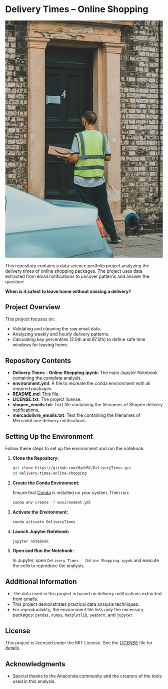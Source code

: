 # Delivery Times – Online Shopping

![Package delivery](https://raw.githubusercontent.com/MathRC/DeliveryTimes/main/images/Package_delivery.jpg)

This repository contains a data science portfolio project analyzing the delivery times of online shopping packages. The project uses data extracted from email notifications to uncover patterns and answer the question:

**When is it safest to leave home without missing a delivery?**

## Project Overview

This project focuses on:
- Validating and cleaning the raw email data.
- Analyzing weekly and hourly delivery patterns.
- Calculating key percentiles (2.5th and 97.5th) to define safe time windows for leaving home.

## Repository Contents

- **Delivery Times - Online Shopping.ipynb**: The main Jupyter Notebook containing the complete analysis.
- **environment.yml**: A file to recreate the conda environment with all required packages.
- **README.md**: This file.
- **LICENSE.txt**: The project license.
- **shopee_emails.txt**: Text file containing the filenames of Shopee delivery notifications.
- **mercadolivre_emails.txt**: Text file containing the filenames of MercadoLivre delivery notifications.

## Setting Up the Environment

Follow these steps to set up the environment and run the notebook:

1. **Clone the Repository:**

   ```bash
   git clone https://github.com/MathRC/DeliveryTimes.git
   cd delivery-times-online-shopping
   ```

2. **Create the Conda Environment:**

   Ensure that [Conda](https://docs.conda.io/en/latest/) is installed on your system. Then run:

   ```bash
   conda env create -f environment.yml
   ```

3. **Activate the Environment:**

   ```bash
   conda activate DeliveryTimes
   ```

4. **Launch Jupyter Notebook:**

   ```bash
   jupyter notebook
   ```

5. **Open and Run the Notebook:**

   In Jupyter, open `Delivery Times - Online Shopping.ipynb` and execute the cells to reproduce the analysis.

## Additional Information

- The data used in this project is based on delivery notifications extracted from emails.
- This project demonstrates practical data analysis techniques.
- For reproducibility, the environment file lists only the necessary packages: `pandas`, `numpy`, `matplotlib`, `seaborn`, and `jupyter`.

## License

This project is licensed under the MIT License. See the [LICENSE](LICENSE.txt) file for details.

## Acknowledgments

- Special thanks to the Anaconda community and the creators of the tools used in this analysis.
